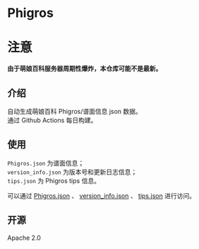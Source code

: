 # Phigros

# 注意

**由于萌娘百科服务器周期性爆炸，本仓库可能不是最新。**

## 介绍

自动生成萌娘百科 Phigros/谱面信息 json 数据。  
通过 Github Actions 每日构建。

## 使用

`Phigros.json` 为谱面信息；  
`version_info.json` 为版本号和更新日志信息；  
`tips.json` 为 Phigros tips 信息。

可以通过 [Phigros.json](https://ssmzhn.github.io/Phigros/Phigros.json) 、 [version\_info.json](https://ssmzhn.github.io/Phigros/version_info.json) 、 [tips.json](https://ssmzhn.github.io/Phigros/tips.json) 进行访问。

## 开源
Apache 2.0
